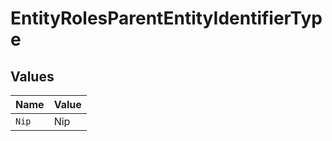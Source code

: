 # EntityRolesParentEntityIdentifierType


## Values

| Name  | Value |
| ----- | ----- |
| `Nip` | Nip   |